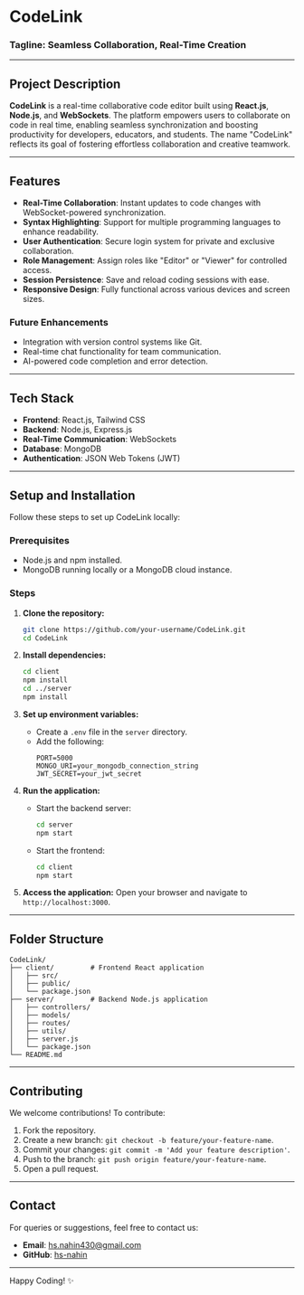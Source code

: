 # **CodeLink**

### **Tagline:** Seamless Collaboration, Real-Time Creation

---

## **Project Description**

**CodeLink** is a real-time collaborative code editor built using **React.js**, **Node.js**, and **WebSockets**. The platform empowers users to collaborate on code in real time, enabling seamless synchronization and boosting productivity for developers, educators, and students. The name "CodeLink" reflects its goal of fostering effortless collaboration and creative teamwork.

---

## **Features**

- **Real-Time Collaboration**: Instant updates to code changes with WebSocket-powered synchronization.
- **Syntax Highlighting**: Support for multiple programming languages to enhance readability.
- **User Authentication**: Secure login system for private and exclusive collaboration.
- **Role Management**: Assign roles like "Editor" or "Viewer" for controlled access.
- **Session Persistence**: Save and reload coding sessions with ease.
- **Responsive Design**: Fully functional across various devices and screen sizes.

### **Future Enhancements**

- Integration with version control systems like Git.
- Real-time chat functionality for team communication.
- AI-powered code completion and error detection.

---

## **Tech Stack**

- **Frontend**: React.js, Tailwind CSS
- **Backend**: Node.js, Express.js
- **Real-Time Communication**: WebSockets
- **Database**: MongoDB
- **Authentication**: JSON Web Tokens (JWT)

---

## **Setup and Installation**

Follow these steps to set up CodeLink locally:

### **Prerequisites**

- Node.js and npm installed.
- MongoDB running locally or a MongoDB cloud instance.

### **Steps**

1. **Clone the repository:**

   ```bash
   git clone https://github.com/your-username/CodeLink.git
   cd CodeLink
   ```

2. **Install dependencies:**

   ```bash
   cd client
   npm install
   cd ../server
   npm install
   ```

3. **Set up environment variables:**

   - Create a `.env` file in the `server` directory.
   - Add the following:
     ```env
     PORT=5000
     MONGO_URI=your_mongodb_connection_string
     JWT_SECRET=your_jwt_secret
     ```

4. **Run the application:**

   - Start the backend server:
     ```bash
     cd server
     npm start
     ```
   - Start the frontend:
     ```bash
     cd client
     npm start
     ```

5. **Access the application:**
   Open your browser and navigate to `http://localhost:3000`.

---

## **Folder Structure**

```
CodeLink/
├── client/         # Frontend React application
│   ├── src/
│   ├── public/
│   └── package.json
├── server/         # Backend Node.js application
│   ├── controllers/
│   ├── models/
│   ├── routes/
│   ├── utils/
│   ├── server.js
│   └── package.json
└── README.md
```

---

## **Contributing**

We welcome contributions! To contribute:

1. Fork the repository.
2. Create a new branch: `git checkout -b feature/your-feature-name`.
3. Commit your changes: `git commit -m 'Add your feature description'`.
4. Push to the branch: `git push origin feature/your-feature-name`.
5. Open a pull request.

---

## **Contact**

For queries or suggestions, feel free to contact us:

- **Email**: hs.nahin430@gmail.com
- **GitHub**: [hs-nahin](https://github.com/hs-nahin)

---

Happy Coding! ✨
